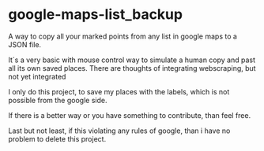 # google-maps-list_backup

A way to copy all your marked points from any list in  google maps to a JSON file.

It´s a very basic with mouse control way to simulate a human copy and past all its own saved places. 
There are thoughts of integrating webscraping, but not yet integrated

I only do this project, to save my places with the labels, which is not possible from the google side.


If there is a better way or you have something to contribute, than feel free. 

Last but not least, if this violating any rules of google, than i have no problem to delete this project. 

